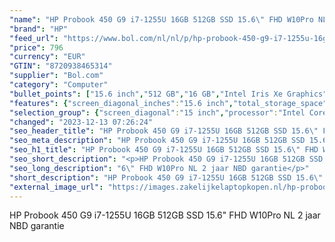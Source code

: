 ```yaml
---
"name": "HP Probook 450 G9 i7-1255U 16GB 512GB SSD 15.6\" FHD W10Pro NL 2 jaar NBD garantie"
"brand": "HP"
"feed_url": "https://www.bol.com/nl/nl/p/hp-probook-450-g9-i7-1255u-16gb-512gb-ssd-15-6-fhd-w10pro-nl-2-jaar-nbd-garantie/9300000164312274"
"price": 796
"currency": "EUR"
"GTIN": "8720938465314"
"supplier": "Bol.com"
"category": "Computer"
"bullet_points": ["15.6 inch","512 GB","16 GB","Intel Iris Xe Graphics"]
"features": {"screen_diagonal_inches":"15.6 inch","total_storage_space":"512 GB","memory_size":"16 GB","graphics_card":"Intel Iris Xe Graphics"}
"selection_group": {"screen_diagonal":"15 inch","processor":"Intel Core i7","changed_price_past_3_days":false,"product_family":"Probook"}
"changed": "2023-12-13 07:26:24"
"seo_header_title": "HP Probook 450 G9 i7-1255U 16GB 512GB SSD 15.6\" FHD W10Pro NL 2 jaar NBD garantie"
"seo_meta_description": "HP Probook 450 G9 i7-1255U 16GB 512GB SSD 15.6\" FHD W10Pro NL 2 jaar NBD garantie"
"seo_h1_title": "HP Probook 450 G9 i7-1255U 16GB 512GB SSD 15.6\" FHD W10Pro NL 2 jaar NBD garantie"
"seo_short_description": "<p>HP Probook 450 G9 i7-1255U 16GB 512GB SSD 15."
"seo_long_description": "6\" FHD W10Pro NL 2 jaar NBD garantie</p>"
"short_description": "HP Probook 450 G9 i7-1255U 16GB 512GB SSD 15.6\" FHD W10Pro NL 2 jaar NBD garantie"
"external_image_url": "https://images.zakelijkelaptopkopen.nl/hp-probook-450-g9-i7-1255u-16gb-512gb-ssd-15-6-fhd-w10pro-nl-2-jaar-nbd-garantie.webp"
---
```


<p>HP Probook 450 G9 i7-1255U 16GB 512GB SSD 15.6" FHD W10Pro NL 2 jaar NBD garantie</p>